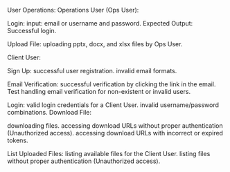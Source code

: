 User Operations:
Operations User (Ops User):

Login:
input: email or username and password.
Expected Output: Successful login.

Upload File:
uploading pptx, docx, and xlsx files by Ops User.


Client User:

Sign Up:
successful user registration.
invalid email formats.

Email Verification:
successful verification by clicking the link in the email.
Test handling email verification for non-existent or invalid users.

Login:
 valid login credentials for a Client User.
 invalid username/password combinations.
Download File:

downloading files.
accessing download URLs without proper authentication (Unauthorized access).
accessing download URLs with incorrect or expired tokens.

List Uploaded Files:
listing available files for the Client User.
listing files without proper authentication (Unauthorized access).